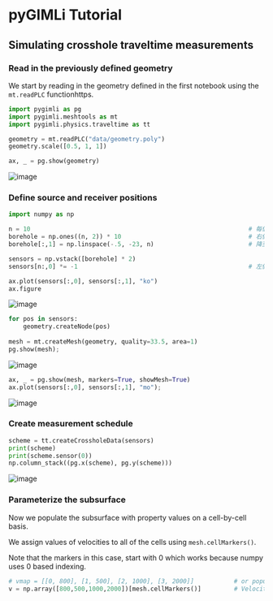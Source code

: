 # pyGIMLi Tutorial

## Simulating crosshole traveltime measurements

###  Read in the previously defined geometry

We start by reading in the geometry defined in the first notebook using the ```mt.readPLC``` functionhttps.

```python
import pygimli as pg
import pygimli.meshtools as mt
import pygimli.physics.traveltime as tt

geometry = mt.readPLC("data/geometry.poly")
geometry.scale([0.5, 1, 1])

ax, _ = pg.show(geometry)
```
![image](https://user-images.githubusercontent.com/101647060/181431949-d2ded8d1-db19-4f51-a713-c91183f75373.png)


### Define source and receiver positions
```python
import numpy as np

n = 10                                                            # 每個鑽孔的來源和接收器數量
borehole = np.ones((n, 2)) * 10                                   # 右側鑽孔在 x = 10 m 位置
borehole[:,1] = np.linspace(-.5, -23, n)                          # 降至23m深度

sensors = np.vstack([borehole] * 2)
sensors[n:,0] *= -1                                               # 左側鑽孔在 x = -10 m 位置

ax.plot(sensors[:,0], sensors[:,1], "ko")
ax.figure
```
![image](https://user-images.githubusercontent.com/101647060/181432861-fb837270-832e-4a4d-90f8-dd67ebbbaa9c.png)

```python
for pos in sensors:
    geometry.createNode(pos)
    
mesh = mt.createMesh(geometry, quality=33.5, area=1)
pg.show(mesh);
```
![image](https://user-images.githubusercontent.com/101647060/181432964-6ed9cc82-5a36-431c-819e-2fe0264ce139.png)

```python
ax, _ = pg.show(mesh, markers=True, showMesh=True)
ax.plot(sensors[:,0], sensors[:,1], "mo");
```
![image](https://user-images.githubusercontent.com/101647060/181438654-bb57d09f-f7db-4631-acb3-410606032554.png)

### Create measurement schedule
```python
scheme = tt.createCrossholeData(sensors)
print(scheme)
print(scheme.sensor(0))
np.column_stack((pg.x(scheme), pg.y(scheme)))
```
![image](https://user-images.githubusercontent.com/101647060/181439181-ed3b0b70-7d40-455b-941c-a5c2bd705dc2.png)

### Parameterize the subsurface
Now we populate the subsurface with property values on a cell-by-cell basis.

We assign values of velocities to all of the cells using ```mesh.cellMarkers()```. 

Note that the markers in this case, start with 0 which works because numpy uses 0 based indexing.

```python
# vmap = [[0, 800], [1, 500], [2, 1000], [3, 2000]]           # or populate it directly
v = np.array([800,500,1000,2000])[mesh.cellMarkers()]         # Velocities for 4 markers
```
